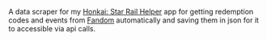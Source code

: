 A data scraper for my [Honkai: Star Rail Helper](https://github.com/jeryjs/Star-Rail-Helper) app for getting redemption codes and events from [Fandom](https://honkai-star-rail.fandom.com) automatically and saving them in json for it to accessible via api calls.